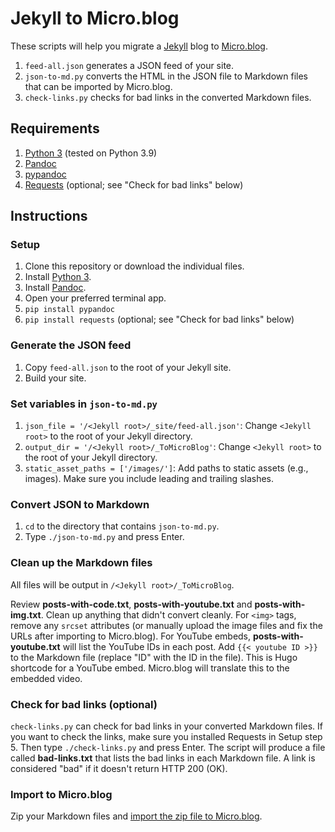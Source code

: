 # Jekyll to Micro.blog

These scripts will help you migrate a [Jekyll](https://jekyllrb.com) blog to [Micro.blog](https://micro.blog).


1. `feed-all.json` generates a JSON feed of your site.
2. `json-to-md.py` converts the HTML in the JSON file to Markdown files that can be imported by Micro.blog.
3. `check-links.py` checks for bad links in the converted Markdown files.

## Requirements

1. [Python 3](https://www.python.org) (tested on Python 3.9)
2. [Pandoc](https://pandoc.org)
3. [pypandoc](https://pypi.org/project/pypandoc/)
4. [Requests](https://requests.readthedocs.io/en/latest/) (optional; see "Check for bad links" below)

## Instructions

### Setup

1. Clone this repository or download the individual files.
2. Install [Python 3](https://www.python.org).
3. Install [Pandoc](https://pandoc.org).
4. Open your preferred terminal app.
4. `pip install pypandoc`
5. `pip install requests` (optional; see "Check for bad links" below)

### Generate the JSON feed

1. Copy `feed-all.json` to the root of your Jekyll site.
2. Build your site.

### Set variables in `json-to-md.py`

1. `json_file = '/<Jekyll root>/_site/feed-all.json'`: Change `<Jekyll root>` to the root of your Jekyll directory.
2. `output_dir = '/<Jekyll root>/_ToMicroBlog'`: Change `<Jekyll root>` to the root of your Jekyll directory.
3. `static_asset_paths = ['/images/']`: Add paths to static assets (e.g., images). Make sure you include leading and trailing slashes.

### Convert JSON to Markdown

1. `cd` to the directory that contains `json-to-md.py`.
2. Type `./json-to-md.py` and press Enter.

### Clean up the Markdown files

All files will be output in `/<Jekyll root>/_ToMicroBlog`.

Review **posts-with-code.txt**, **posts-with-youtube.txt** and **posts-with-img.txt**. Clean up anything that didn't convert cleanly.
For `<img>` tags, remove any `srcset` attributes (or manually upload the image files and fix the URLs after importing to Micro.blog).
For YouTube embeds, **posts-with-youtube.txt** will list the YouTube IDs in each post. Add `{{< youtube ID >}}` to the Markdown file (replace "ID" with the ID in the file). This is Hugo shortcode for a YouTube embed. Micro.blog will translate this to the embedded video.

### Check for bad links (optional)

`check-links.py` can check for bad links in your converted Markdown files. If you want to check the links, make sure you installed Requests in Setup step 5. Then type `./check-links.py` and press Enter. The script will produce a file called **bad-links.txt** that lists the bad links in each Markdown file. A link is considered "bad" if it doesn't return HTTP 200 (OK).

### Import to Micro.blog

Zip your Markdown files and [import the zip file to Micro.blog](https://help.micro.blog/t/markdown-import/56).